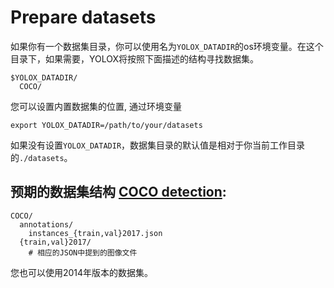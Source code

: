 # Prepare datasets

如果你有一个数据集目录，你可以使用名为`YOLOX_DATADIR`的os环境变量。在这个目录下，如果需要，YOLOX将按照下面描述的结构寻找数据集。

```
$YOLOX_DATADIR/
  COCO/
```
您可以设置内置数据集的位置, 通过环境变量
```shell
export YOLOX_DATADIR=/path/to/your/datasets
```
如果没有设置`YOLOX_DATADIR`，数据集目录的默认值是相对于你当前工作目录的`./datasets`。

## 预期的数据集结构 [COCO detection](https://cocodataset.org/#download):

```
COCO/
  annotations/
    instances_{train,val}2017.json
  {train,val}2017/
    # 相应的JSON中提到的图像文件
```
您也可以使用2014年版本的数据集。